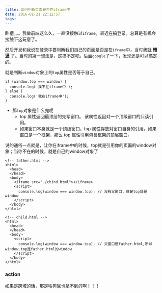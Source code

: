 ```yaml
---
title: 如何判断页面是否在iframe中
date: 2016-01-21 22:12:57
tags:
---
```


卧槽。。。我做前端这么久，一直没接触过`iframe`，最近在搞登录，总算是有机会接触下这玩意了。

然后开发和我说在登录中要判断我们自己的页面是否是在`iframe`中，当时我就 **懵逼** 了。当时的第一想法是，这搞不定吧。后面`google`了一下，发现还是可以搞定的。

就是判断`window`对象上的`top`属性是否等于自己。

```
if (window.top === window) {
  console.log('我不在iframe中');
} else {
  console.log('我在iframe中');
}
```

* 那`top`对象是什么鬼呢
  * top 属性返回最顶层的先辈窗口。
该属性返回对一个顶级窗口的只读引用。
  * 如果窗口本身就是一个顶级窗口，top 属性存放对窗口自身的引用。如果窗口是一个框架，那么 top 属性引用包含框架的顶层窗口。

说的通俗一点就是，让你在iframe中的时候，top就是引用你的页面的window对象；当你不在的时候，就是自己的window对象了

```
<!-- father.html -->
<html>
  <head>
  </head>
  <body>
    <iframe src="./chind.html"></iframe>
    <script>
      console.log(window === window.top); // 没有父窗口，就是top就是window
    </script>
  </body>
</html>

<!-- child.html -->
<html>
  <head>
  </head>
  <body>
    <script>
      console.log(window === window.top); // 父窗口是father.html,所以window.top是father.html的window
    </script>
  </body>
</html>
```

### action

如果是跨域的话，那是啥狗屁也拿不到的啊！！！
